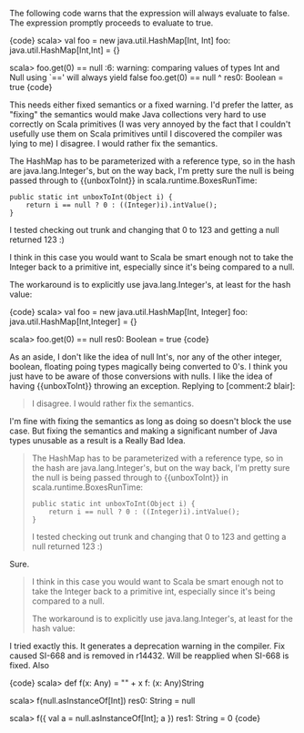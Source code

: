 The following code warns that the expression will always evaluate to false. The expression promptly proceeds to evaluate to true. 

{code}
scala> val foo = new java.util.HashMap[Int, Int]
foo: java.util.HashMap[Int,Int] = {}

scala> foo.get(0) == null
<console>:6: warning: comparing values of types Int and Null using `==' will always yield false
       foo.get(0) == null
                  ^
res0: Boolean = true
{code}

This needs either fixed semantics or a fixed warning. I'd prefer the latter, as "fixing" the semantics would make Java collections very hard to use correctly on Scala primitives (I was very annoyed by the fact that I couldn't usefully use them on Scala primitives until I discovered the compiler was lying to me)
I disagree.  I would rather fix the semantics.

The HashMap has to be parameterized with a reference type, so
in the hash are java.lang.Integer's, but on the way back, I'm
pretty sure the null is being passed through to {{unboxToInt}}
in scala.runtime.BoxesRunTime:

    public static int unboxToInt(Object i) {
        return i == null ? 0 : ((Integer)i).intValue();
    }

I tested checking out trunk and changing that 0 to 123 and getting
a null returned 123 :)

I think in this case you would want to Scala be smart enough not to
take the Integer back to a primitive int, especially since it's being
compared to a null.

The workaround is to explicitly use java.lang.Integer's, at least for the
hash value:

{code}
scala> val foo = new java.util.HashMap[Int, Integer]
foo: java.util.HashMap[Int,Integer] = {}

scala> foo.get(0) == null
res0: Boolean = true
{code}

As an aside, I don't like the idea of null Int's, nor any of the other
integer, boolean, floating poing types magically being converted to 0's.
I think you just have to be aware of those conversions with nulls.  I
like the idea of having {{unboxToInt}} throwing an exception.
Replying to [comment:2 blair]:
> I disagree.  I would rather fix the semantics.

I'm fine with fixing the semantics as long as doing so doesn't block the use case. But fixing the semantics and making a significant number of Java types unusable as a result is a Really Bad Idea.
 
> The HashMap has to be parameterized with a reference type, so
> in the hash are java.lang.Integer's, but on the way back, I'm
> pretty sure the null is being passed through to {{unboxToInt}}
> in scala.runtime.BoxesRunTime:
> 
>     public static int unboxToInt(Object i) {
>         return i == null ? 0 : ((Integer)i).intValue();
>     }
> 
> I tested checking out trunk and changing that 0 to 123 and getting
> a null returned 123 :)

Sure.
 
> I think in this case you would want to Scala be smart enough not to
> take the Integer back to a primitive int, especially since it's being
> compared to a null.
> 
> The workaround is to explicitly use java.lang.Integer's, at least for the
> hash value:

I tried exactly this. It generates a deprecation warning in the compiler.
Fix caused SI-668 and is removed in r14432. Will be reapplied when SI-668 is fixed.
Also

{code}
scala> def f(x: Any) = "" + x
f: (x: Any)String

scala> f(null.asInstanceOf[Int])
res0: String = null

scala> f({ val a = null.asInstanceOf[Int]; a })
res1: String = 0
{code}
